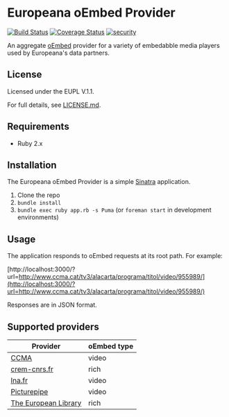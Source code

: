 # Europeana oEmbed Provider

[![Build Status](https://travis-ci.org/europeana/europeana-oembed-provider.svg?branch=develop)](https://travis-ci.org/europeana/europeana-oembed-provider) [![Coverage Status](https://coveralls.io/repos/europeana/europeana-oembed-provider/badge.svg?branch=develop&service=github)](https://coveralls.io/github/europeana/europeana-oembed-provider?branch=develop) [![security](https://hakiri.io/github/europeana/europeana-oembed-provider/develop.svg)](https://hakiri.io/github/europeana/europeana-oembed-provider/develop)

An aggregate [oEmbed](http://oembed.com/) provider for a variety of embedabble
media players used by Europeana's data partners.

## License

Licensed under the EUPL V.1.1.

For full details, see [LICENSE.md](LICENSE.md).

## Requirements

* Ruby 2.x

## Installation

The Europeana oEmbed Provider is a simple [Sinatra](http://www.sinatrarb.com/)
application.

1. Clone the repo
2. `bundle install`
3. `bundle exec ruby app.rb -s Puma` (or `foreman start` in development
  environments)

## Usage

The application responds to oEmbed requests at its root path. For example:

[http://localhost:3000/?url=http://www.ccma.cat/tv3/alacarta/programa/titol/video/955989/](http://localhost:3000/?url=http://www.ccma.cat/tv3/alacarta/programa/titol/video/955989/)

Responses are in JSON format.

## Supported providers

| Provider | oEmbed type |
| -------- | ----------- |
| [CCMA](http://www.ccma.cat/) | video |
| [crem-cnrs.fr](http://crem-cnrs.fr) | rich |
| [Ina.fr](http://ina.fr/) | video |
| [Picturepipe](http://www.picturepipe.com/) | video |
| [The European Library](http://www.theeuropeanlibrary.org/) | rich |
